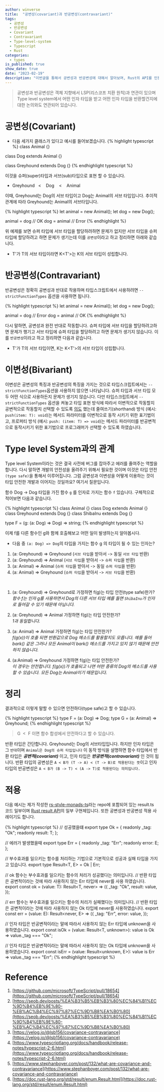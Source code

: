 ```yaml
---
author: winverse
title:  "공변성(covariant)과 반공변성(contravariant)"
tags: 
  - 공변성 
  - 반공변성 
  - Covariant 
  - Contravariant 
  - Type-level-system 
  - Typescript 
  - Rust
categories: 
  - types
is_published: true
show_date: true
date: "2023-02-19"
description: "이번글을 통해서 공변성과 반공변성에 대해서 알아보며, Rust의 API를 인용하여 Typescript에서 어떻게 타입 안전(type-safety)한 코드를 작성할 수 있는지 알아봅시다."
---
```



> 공변성과 반공변성은 객체 지향에서 LSP(리스코프 치환 원칙)과 연관이 있으며 Type level system에서 어떤 인자 타입을 받고 어떤 인자 타입을 반환할건지에 대한 논의와도 연관되어 있습니다.

# 공변성(Covariant)

- 다음 세가지 클래스가 있다고 예시를 들어보겠습니다.
{% highlight typescript %}
class Animal {}

class Dog extends Animal {}

class Greyhound extends Dog {}
{% endhighlight typescript %}

이것을 슈퍼(super)타입과 서브(sub)타입으로 표현 할 수 있습니다.

* Greyhound&nbsp;&nbsp; < &nbsp;&nbsp; Dog &nbsp;&nbsp; < &nbsp;&nbsp; Animal

이때, Greyhound는 Dog의 서브 타입이고 Dog는 Animal의 서브 타입입니다. 
추이적 관계에 따라 Greyhound는 Animal의 서브타입니다.

{% highlight typescript %}
let animal = new Animal();
let dog = new Dog();

animal = dog // OK
dog = animal // Error
{% endhighlight %}

위 예제를 보면 슈퍼 타입에 서브 타입을 할당하려하면 문제가 없지만 서브 타입을 슈퍼 타입에 할당하려고 하면 문제가 생기는데 이를 `공변성`이라고 하고 정리하면 아래와 같습니다.


* T'가 T의 서브 타입이라면 K<T'>는 K<T>의 서브 타입이 성립합니다.


# 반공변성(Contravariant)
반공변성은 정확히 공변성과 반대로 작용하며 타입스크립트에서 사용하려면 `--strictFunctionTypes` 옵션을 사용하면 됩니다. 

{% highlight typescript %}
let animal = new Animal();
let dog = new Dog();

animal = dog // Error
dog = animal // OK
{% endhighlight %}

다시 말하면, 공변성과 완전 반대로 작동합니다. 슈퍼 타입에 서브 타입을 할당하려고하면 문제가 행기고 서브 타입에 슈퍼 타입을 할당하려고 하면 문제가 생기지 않습니다. 이를 `반공변성`이라고 하고 정리하면 다음과 같습니다.

* T'가 T의 서브 타입이면, K<T>는  K<T'>의 서브 타입이 성립합니다.

# 이변성(Bivariant)
이변성은 공변성의 특징과 반공변성의 특징을 가지는 것으로 타입스크립트에서는 `--strictFunctionTypes`옵션을 사용하지 않으면 나타납니다. 슈퍼 타입과 서브 타입 모두 어떤 식으로 사용하든지 문제가 생기지 않습니다.
다만 타입스크립트에서 `--strictFunctionTypes` 옵션을 켜놓고 타입 표현 방식에 따라서 이변적으로 작동할지 공변적으로 작동할지 선택할 수 있도록 [의도](https://github.com/microsoft/TypeScript/pull/18654) 했는데 줄여쓰기(shorthand) 방식 (예시: `push(item: T): void`)는 메서드 파라미터를 이변적으로 동작 시키기 위한 표기법이고, 프로퍼티 방식 (예시: `push: (item: T) => void`)는 메서드 파라미터를 반공변적으로 동작시키기 위한 표기법으로 프로그래머가 선택할 수 있도록 하였습니다.

# Type level System과의 관계
Type level System이라는 것은 결국 사전에 버그를 잡아주고 에러를 줄여주는 역할을 합니다. 다시 말하면 개발의 안전성을 올려주기 위해서 필요한 것이며 이것은 타입 안전`(type safe)`을 통해서 이루어집니다. 그럼 공변성과 이변성을 어떻게 이용하는 것이 타입 안전한 개발과 이어지는 것일까요? 여기서 질문입니다.

함수 Dog -> Dog 타입을 가진 함수 `g` 를 인자로 가지는 함수 `f` 있습니다. 
구체적으로 적어보면 다음과 같습니다.

{% highlight typescript %}
class Animal {}
class Dog extends Animal {}
class Greyhound extends Dog {}
class ShibaInu extends Dog {}

type F = (g: (a: Dog) => Dog) => string;
{% endhighlight typescript %}

이제 f를 다른 함수인 g와 함께 호출해보고 어떤 일이 발생하는지 알아봅시다.

* 다음 중 `(a: Dog) => Dog`의 타입을 가지는 함수 g 의 타입이 될 수 있는 인자는?

1. (a: Greyhound) => Greyhound (`서브 타입`을 받아서 -> 동일 `서브 타입` 반환)
2. (a: Greyhound) => Animal (`서브 타입`을 받아서 -> `슈퍼 타입`을 반환)
3. (a: Animal) => Animal (`슈퍼 타입`을 받아서 -> 동일 `슈퍼 타입`을 반환)
4. (a: Animal) => Greyhound (`슈퍼 타입`을 받아서 -> `서브 타입`을 반환)

&nbsp;

1. (a: Greyhound) => Greyhound로 가정하면 f(g)는 타입 안전(type safe)한가?  
_함수 f는 인자 g를 사용하면서 Dog의 다른 서브 타입 예를 들면 `ShibaInu`가 인자로 들어갈 수 있기 때문에 아닙니다._   

2. (a: Greyhound) => Animal 가정하면 f(g)는 타입 안전한가?  
_1과 동일합니다._

3. (a: Animal) => Animal 가정하면 f(g)는 타입 안전한가?  
_f(g(x))이 호출 되면 반환값으로 Dog 메소드를 활용할지도 모릅니다. 예를 들어 bark() 같은 그러나 모든 Animal이 bark() 메소드를 가지고 있지 않기 때문에 안전하지 않습니다._

4. (a:Animal) => Greyhound 가정하면 f(g)는 타입 안전한가?  
_이 경우는 안전합니다. f(g(x))가 호출되고 나면 어떤 종류의 Dog의 메소드를 사용할 수 있습니다. 모든 Dog는 Animal이기 때문입니다._   

# 정리
결과적으로 이렇게 말할 수 있으면 안전하다(type safe)고 할 수 있습니다.

{% highlight typescript %}
  type F = (a: Dog) => Dog;
  type G = (a: Animal) => Greyhound;
{% endhighlight typescript %}

> G&nbsp;&nbsp;<&nbsp;&nbsp;F 이면 함수 합성에서 안전하다고 할 수 있습니다.
  
반환 타입은 간단합니다. Greyhound는 Dog의 서브타입입니다. 하지만 인자 타입은 그 `반대`이며 `Animal은 Dog의 슈퍼 타입입니다` 이 동작 방식을 설명하면 함수 타입에서 반환 타입은 ***공변적(covariant)*** 이고, 인자 타입은 ***반공변적(contravariant)*** 인 것이 됩니다. 반환 타입의 공변성은 `A < B가 (T -> A) < (T -> B)로 적용된다는 뜻`이고 인자 타입의 반공변성은 `A < B가 (B -> T) < (A -> T)로 적용된다는 의미입니다.` 


# 적용
다음 예시는 제가 작성한 [rs-style-monads-ts](https://github.com/winverse/rs-style-monads-ts)라는 repo에 포함되어 있는 result.ts 코드 일부이며 [Rust result API](https://doc.rust-lang.org/std/result/enum.Result.html#)의 일부 구현체입니다. 또한 공변성과 반공변성 적용 사례이기도 합니다.  

{% highlight typescript %}
// 성공했을떄
export type Ok<T> = {
  readonly _tag: "Ok";
  readonly result: T;
};

// 에러가 발생했을때
export type Err<E> = {
  readonly _tag: "Err";
  readonly error: E;
};

// 부수효과를 일으키는 함수를 처리하는 기법으로 기본적으로 성공과 실패 타입을 가지고 있습니다.
export type Result<T, E> = Ok<T> | Err<E>;

// ok 함수는 부수효과를 일으키는 함수의 처리가 성공했다는 의미입니다.
// 반환 타입은 공변적이라는 것에 따라 사용하지 않는 Err 타입에 never를 사용 하였습니다.
export const ok = <T>(value: T): Result<T, never> => ({
  _tag: "Ok",
  result: value,
});

// err 함수는 부수효과를 일으키는 함수의 처리가 실패했다는 의미입니다.
// 반환 타입은 공변적이라는 것에 따라 사용하지 않는 Ok 타입에 never를 사용하였습니다.
export const err = <E>(value: E): Result<never, E> => ({
  _tag: "Err",
  error: value,
});

// 인자 타입은 반공변적이라는 말에 따라서 사용하지 않는 Err 타입에 unknown을 사용하였습니다.
export const isOk = <T>(value: Result<T, unknown>): value is Ok<T> =>
  value._tag === "Ok";

// 인자 타입은 반공변적이라는 말에 따라서 사용하지 않는 Ok 타입에 unknown을 사용하였습니다.
export const isErr = <E>(value: Result<unknown, E>): value is Err<E> =>
  value._tag === "Err";
{% endhighlight typescript %}
  
  
# Reference
1. [https://github.com/microsoft/TypeScript/pull/18654](https://github.com/microsoft/TypeScript/pull/18654)
2. [https://seob.dev/posts/%EA%B3%B5%EB%B3%80%EC%84%B1%EC%9D%B4%EB%9E%80-%EB%AC%B4%EC%97%87%EC%9D%B8%EA%B0%80](https://seob.dev/posts/%EA%B3%B5%EB%B3%80%EC%84%B1%EC%9D%B4%EB%9E%80-%EB%AC%B4%EC%97%87%EC%9D%B8%EA%B0%80)
3. [https://velog.io/@lsb156/covariance-contravariance](https://velog.io/@lsb156/covariance-contravariance)
4. [https://www.typescriptlang.org/docs/handbook/release-notes/typescript-2-6.html](https://www.typescriptlang.org/docs/handbook/release-notes/typescript-2-6.html)
5. [https://www.stephanboyer.com/post/132/what-are-covariance-and-contravariance](https://www.stephanboyer.com/post/132/what-are-covariance-and-contravariance)
6. [https://doc.rust-lang.org/std/result/enum.Result.html](https://doc.rust-lang.org/std/result/enum.Result.html)
